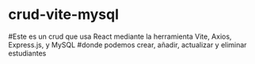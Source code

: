 # crud-vite-mysql

#Este es un crud que usa React mediante la herramienta Vite, Axios, Express.js, y MySQL
#donde podemos crear, añadir, actualizar y eliminar estudiantes
